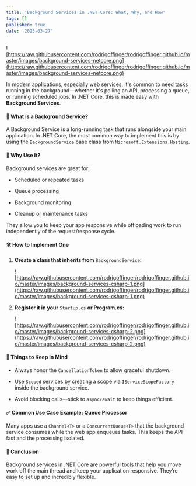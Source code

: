 ```yaml
---
title: 'Background Services in .NET Core: What, Why, and How'
tags: []
published: true
date: '2025-03-27'
---
```

![https://raw.githubusercontent.com/rodrigoffinger/rodrigoffinger.github.io/master/images/background-services-netcore.png](https://raw.githubusercontent.com/rodrigoffinger/rodrigoffinger.github.io/master/images/background-services-netcore.png)

In modern applications, especially web services, it's common to need tasks running in the background—whether it's polling an API, processing a queue, or running scheduled jobs. In .NET Core, this is made easy with **Background Services**.

#### 🧠 What is a Background Service?

A Background Service is a long-running task that runs alongside your main application. In .NET Core, the most common way to implement this is by using the `BackgroundService` base class from `Microsoft.Extensions.Hosting`.

#### 🔧 Why Use It?

Background services are great for:

*   Scheduled or repeated tasks
    
*   Queue processing
    
*   Background monitoring
    
*   Cleanup or maintenance tasks
    

They allow you to keep your app responsive while offloading work to run independently of the request/response cycle.

#### 🛠 How to Implement One

1.  **Create a class that inherits from** `BackgroundService`**:**
    
    ![https://raw.githubusercontent.com/rodrigoffinger/rodrigoffinger.github.io/master/images/background-services-csharp-1.png](https://raw.githubusercontent.com/rodrigoffinger/rodrigoffinger.github.io/master/images/background-services-csharp-1.png)
    
2.  **Register it in your** `Startup.cs` **or Program.cs:**
    
    ![https://raw.githubusercontent.com/rodrigoffinger/rodrigoffinger.github.io/master/images/background-services-csharp-2.png](https://raw.githubusercontent.com/rodrigoffinger/rodrigoffinger.github.io/master/images/background-services-csharp-2.png)
    

#### 🧵 Things to Keep in Mind

*   Always honor the `CancellationToken` to allow graceful shutdown.
    
*   Use `Scoped` services by creating a scope via `IServiceScopeFactory` inside the background service.
    
*   Avoid blocking calls—stick to `async/await` to keep things efficient.
    

#### ✅ Common Use Case Example: Queue Processor

Many apps use a `Channel<T>` or a `ConcurrentQueue<T>` that the background service consumes while the web app enqueues tasks. This keeps the API fast and the processing isolated.

#### 🧩 Conclusion

Background services in .NET Core are powerful tools that help you move work off the main thread and keep your application responsive. They’re easy to set up and incredibly flexible.
